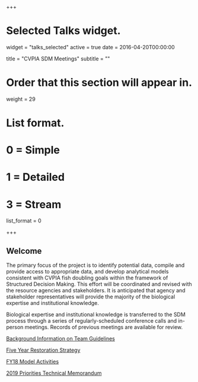 +++
# Selected Talks widget.
widget = "talks_selected"
active = true 
date = 2016-04-20T00:00:00

title = "CVPIA SDM Meetings"
subtitle = ""

# Order that this section will appear in.
weight = 29

# List format.
#   0 = Simple
#   1 = Detailed
#   3 = Stream
list_format = 0


+++
## Welcome 
The primary focus of the project is to identify potential data, compile and provide access to appropriate data, and develop analytical models consistent with CVPIA fish doubling goals within the framework of Structured Decision Making. This effort will be coordinated and revised with the resource agencies and stakeholders. It is anticipated that agency and stakeholder representatives will provide the majority of the biological expertise and institutional knowledge.

Biological expertise and institutional knowledge is transferred to the SDM process through a series of regularly-scheduled conference calls and in-person meetings. Records of previous meetings are available for review.
     
[Background Information on Team Guidelines](https://drive.google.com/file/d/1DJSuOWBipOt819ORTECXvIjAogAb6mxu/view)

[Five Year Restoration Strategy](https://drive.google.com/file/d/1qqh1vbTY9ydFBhPtiyfqRYFCj4k5KeWZ/view)

[FY18 Model Activities](https://drive.google.com/file/d/1BlvUrV5pkcqp-CJcp5WFEh7PnxzknSMH/view)

[2019 Priorities Technical Memorandum](https://drive.google.com/file/d/1Ec3qn0Wk-PiygfZm-ZsdnYOUhdRl2sPd/view)